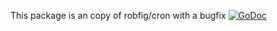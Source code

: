 This package is an copy of robfig/cron with a bugfix
[![GoDoc](http://godoc.org/github.com/robfig/cron?status.png)](http://godoc.org/github.com/robfig/cron)
